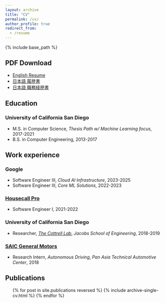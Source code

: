 ```yaml
---
layout: archive
title: "CV"
permalink: /cv/
author_profile: true
redirect_from:
  - /resume
---
```


{% include base_path %}

## PDF Download
* [English Resume](/files/resume_en.pdf)
* [日本語 履歴書](/files/cv_jp.pdf)
* [日本語 職務経歴書](/files/resume_jp.pdf)

## Education
### University of California San Diego
* M.S. in Computer Science, _Thesis Path w/ Machine Learning focus_, 2017-2021
* B.S. in Computer Engineering, 2013-2017

## Work experience
### Google
* Software Engineer III, _Cloud AI Infrastructure_, 2023-2025
* Software Engineer III, _Core ML Solutions_, 2022-2023

### [Housecall Pro](https://www.housecallpro.com/)
* Software Engineer I, 2021-2022

### University of California San Diego
* Researcher, _[The Cottrell Lab](https://cseweb.ucsd.edu/groups/guru/index.html)_, _Jacobs School of Engineering_, 2018-2019

### [SAIC General Motors](https://www.gm.com.cn/en/home/company/about-us.html)
* Research Intern, _Autonomous Driving_, _Pan Asia Technical Automotive Center_, 2018

## Publications
  <ul>{% for post in site.publications reversed %}
    {% include archive-single-cv.html %}
  {% endfor %}</ul>
